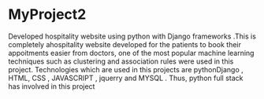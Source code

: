 # MyProject2
Developed hospitality website using python with Django frameworks .This is completely ahospitality website developed for the patients to book their appoitments easier from doctors, one of the most popular machine learning techniques such as clustering and association rules were used in this project. Technologies which are used in this projects are pythonDjango , HTML, CSS , JAVASCRIPT , jquerry and MYSQL . Thus, python full stack has involved in this project

